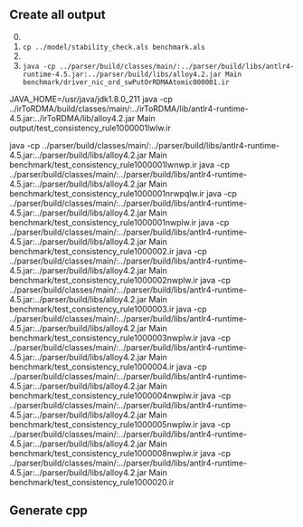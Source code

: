 ## Create all output 
0.
1. `cp ../model/stability_check.als benchmark.als`
2. 
3. `java -cp ../parser/build/classes/main/:../parser/build/libs/antlr4-runtime-4.5.jar:../parser/build/libs/alloy4.2.jar Main benchmark/driver_nic_ord_swPutOrRDMAAtomic000001.ir`



JAVA_HOME=/usr/java/jdk1.8.0_211 java -cp ../irToRDMA/build/classes/main/:../irToRDMA/lib/antlr4-runtime-4.5.jar:../irToRDMA/lib/alloy4.2.jar Main output/test_consistency_rule1000001lwlw.ir 


java -cp ../parser/build/classes/main/:../parser/build/libs/antlr4-runtime-4.5.jar:../parser/build/libs/alloy4.2.jar Main  benchmark/test_consistency_rule1000001lwnwp.ir
java -cp ../parser/build/classes/main/:../parser/build/libs/antlr4-runtime-4.5.jar:../parser/build/libs/alloy4.2.jar Main  benchmark/test_consistency_rule1000001nrwpqlw.ir
java -cp ../parser/build/classes/main/:../parser/build/libs/antlr4-runtime-4.5.jar:../parser/build/libs/alloy4.2.jar Main  benchmark/test_consistency_rule1000001nwplw.ir
java -cp ../parser/build/classes/main/:../parser/build/libs/antlr4-runtime-4.5.jar:../parser/build/libs/alloy4.2.jar Main  benchmark/test_consistency_rule1000002.ir
java -cp ../parser/build/classes/main/:../parser/build/libs/antlr4-runtime-4.5.jar:../parser/build/libs/alloy4.2.jar Main  benchmark/test_consistency_rule1000002nwplw.ir
java -cp ../parser/build/classes/main/:../parser/build/libs/antlr4-runtime-4.5.jar:../parser/build/libs/alloy4.2.jar Main  benchmark/test_consistency_rule1000003.ir
java -cp ../parser/build/classes/main/:../parser/build/libs/antlr4-runtime-4.5.jar:../parser/build/libs/alloy4.2.jar Main  benchmark/test_consistency_rule1000003nwplw.ir
java -cp ../parser/build/classes/main/:../parser/build/libs/antlr4-runtime-4.5.jar:../parser/build/libs/alloy4.2.jar Main  benchmark/test_consistency_rule1000004.ir
java -cp ../parser/build/classes/main/:../parser/build/libs/antlr4-runtime-4.5.jar:../parser/build/libs/alloy4.2.jar Main  benchmark/test_consistency_rule1000004nwplw.ir
java -cp ../parser/build/classes/main/:../parser/build/libs/antlr4-runtime-4.5.jar:../parser/build/libs/alloy4.2.jar Main  benchmark/test_consistency_rule1000005nwplw.ir
java -cp ../parser/build/classes/main/:../parser/build/libs/antlr4-runtime-4.5.jar:../parser/build/libs/alloy4.2.jar Main  benchmark/test_consistency_rule1000008nwplw.ir
java -cp ../parser/build/classes/main/:../parser/build/libs/antlr4-runtime-4.5.jar:../parser/build/libs/alloy4.2.jar Main  benchmark/test_consistency_rule1000020.ir

## Generate cpp